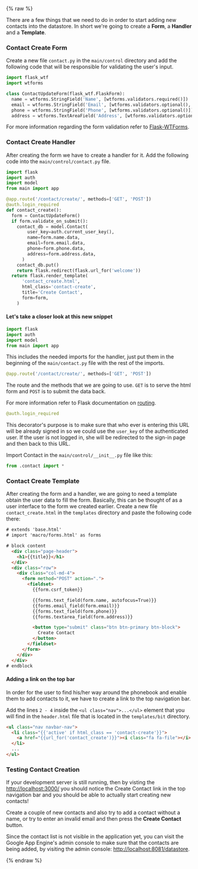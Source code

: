 {% raw %}

There are a few things that we need to do in order to start adding new contacts into the datastore. In short we're going to create a **Form**, a **Handler** and a **Template**.

### Contact Create Form

Create a new file `contact.py` in the `main/control` directory and add the following code that will be responsible for validating the user's input.

```python
import flask_wtf
import wtforms

class ContactUpdateForm(flask_wtf.FlaskForm):
  name = wtforms.StringField('Name', [wtforms.validators.required()])
  email = wtforms.StringField('Email', [wtforms.validators.optional(), wtforms.validators.email()])
  phone = wtforms.StringField('Phone', [wtforms.validators.optional()])
  address = wtforms.TextAreaField('Address', [wtforms.validators.optional()])
```

For more information regarding the form validation refer to [Flask-WTForms](http://flask.pocoo.org/docs/patterns/wtforms/).

### Contact Create Handler

After creating the form we have to create a handler for it. Add the following code into the `main/control/contact.py` file.

```python
import flask
import auth
import model
from main import app

@app.route('/contact/create/', methods=['GET', 'POST'])
@auth.login_required
def contact_create():
  form = ContactUpdateForm()
  if form.validate_on_submit():
    contact_db = model.Contact(
        user_key=auth.current_user_key(),
        name=form.name.data,
        email=form.email.data,
        phone=form.phone.data,
        address=form.address.data,
      )
    contact_db.put()
    return flask.redirect(flask.url_for('welcome'))
  return flask.render_template(
      'contact_create.html',
      html_class='contact-create',
      title='Create Contact',
      form=form,
    )
```

#### Let's take a closer look at this new snippet

```python
import flask
import auth
import model
from main import app
```

This includes the needed imports for the handler, just put them in the beginning of the `main/contact.py` file with the rest of the imports.

```python
@app.route('/contact/create/', methods=['GET', 'POST'])
```

The route and the methods that we are going to use. `GET` is to serve the html form and `POST` is to submit the data back.

For more information refer to Flask documentation on [routing](http://flask.pocoo.org/docs/quickstart/#routing).

```python
@auth.login_required
```

This decorator's purpose is to make sure that who ever is entering this URL will be already signed in so we could use the `user_key` of the authenticated user. If the user is not logged in, she will be redirected to the sign-in page and then back to this URL.

Import Contact in the `main/control/__init__.py` file like this:

```python
from .contact import *
```

### Contact Create Template

After creating the form and a handler, we are going to need a template obtain the user data to fill the form. Basically, this can be thought of as a user interface to the form we created earlier. Create a new file `contact_create.html` in the `templates` directory and paste the following code there:

```html
# extends 'base.html'
# import 'macro/forms.html' as forms

# block content
  <div class="page-header">
    <h1>{{title}}</h1>
  </div>
  <div class="row">
    <div class="col-md-4">
      <form method="POST" action=".">
        <fieldset>
          {{form.csrf_token}}

          {{forms.text_field(form.name, autofocus=True)}}
          {{forms.email_field(form.email)}}
          {{forms.text_field(form.phone)}}
          {{forms.textarea_field(form.address)}}

          <button type="submit" class="btn btn-primary btn-block">
            Create Contact
          </button>
        </fieldset>
      </form>
    </div>
  </div>
# endblock
```

#### Adding a link on the top bar

In order for the user to find his/her way around the phonebook and enable them to add contacts to it, we have to create a link to the top navigation bar.

Add the lines `2 - 4` inside the `<ul class="nav">...</ul>` element that you will find in the `header.html` file that is located in the `templates/bit` directory.

```html
<ul class="nav navbar-nav">
  <li class="{{'active' if html_class == 'contact-create'}}">
    <a href="{{url_for('contact_create')}}"><i class="fa fa-file"></i> Create Contact</a>
  </li>
  ...
</ul>
```

### Testing Contact Creation

If your development server is still running, then by visting the [http://localhost:3000/](http://localhost:3000/) you should notice the Create Contact link in the top navigation bar and you should be able to actually start creating new contacts!

Create a couple of new contacts and also try to add a contact without a name, or try to enter an invalid email and then press the **Create Contact** button.

Since the contact list is not visible in the application yet, you can visit the Google App Engine's admin console to make sure that the contacts are being added, by visiting the admin console: [http://localhost:8081/datastore](http://localhost:8081/datastore?kind=Contact).

{% endraw %}

